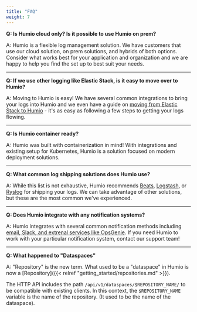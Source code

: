 ```yaml
---
title: "FAQ"
weight: 7
---
```


<b>Q: Is Humio cloud only? Is it possible to use Humio on prem?</b>

A: Humio is a flexible log management solution. We have customers that use our cloud solution, on prem solutions, and hybrids of both options. Consider what works best for your application and organization and we are happy to help you find the set up to best suit your needs.

<hr noshade>

<b>Q: If we use other logging like Elastic Stack, is it easy to move over to Humio?</b>

A: Moving to Humio is easy! We have several common integrations to bring your logs into Humio and we even have a guide on [moving from Elastic Stack to Humio](https://docs.humio.com/getting_started/moving_from_elastic_stack/) - it's as easy as following a few steps to getting your logs flowing.

<hr noshade>

<b>Q: Is Humio container ready?</b>

A: Humio was built with containerization in mind! With integrations and existing setup for Kubernetes, Humio is a solution focused on modern deployment solutions.

<hr noshade>

<b>Q: What common log shipping solutions does Humio use?</b>

A: While this list is not exhaustive, Humio recommends [Beats](http://localhost:1313/sending_logs_to_humio/log_shippers/beats/), [Logstash](http://localhost:1313/sending_logs_to_humio/log_shippers/logstash/), or [Ryslog](http://localhost:1313/sending_logs_to_humio/log_shippers/rsyslog/) for shipping your logs. We can take advantage of other solutions, but these are the most common we've experienced.

<hr noshade>

<b>Q: Does Humio integrate with any notification systems?</b>

A: Humio integrates with several common notification methods including [email, Slack, and extrenal services like OpsGenie](http://localhost:1313/features/alerts/notifiers/). If you need Humio to work with your particular notification system, contact our support team!

<hr noshade>

<b>Q: What happened to "Dataspaces"</b>

A: "Repository" is the new term. What used to be a "dataspace" in Humio is now a [Repository]({{< relref "getting_started/repositories.md" >}}).

The HTTP API includes the path `/api/v1/dataspaces/$REPOSITORY_NAME/` to be compatible with existing clients.
In this context, the `$REPOSITORY_NAME` variable is the name of the repository. (It used to be the name of the dataspace).
